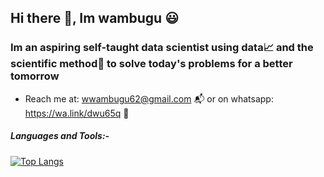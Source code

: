 ## Hi there 👋, Im wambugu 😃


### Im an aspiring self-taught data scientist using data📈 and the scientific method🔎 to solve today's problems for a better tomorrow


* Reach me at: wwambugu62@gmail.com 📬 or on whatsapp: https://wa.link/dwu65q 📲

##### Languages and Tools:-
[![Top Langs](https://github-readme-stats.vercel.app/api/top-langs/?username=WambuguGichuki)](https://github.com/WambuguGichuki/github-readme-stats)
